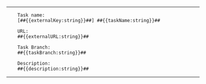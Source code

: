---------------------------------------------------------------------------------------------------------------------------------------

        Task name:
        [##{{externalKey:string}}##] ##{{taskName:string}}##

        URL:
        ##{{externalURL:string}}##

        Task Branch:
        ##{{taskBranch:string}}##

        Description:
        ##{{description:string}}##

---------------------------------------------------------------------------------------------------------------------------------------
